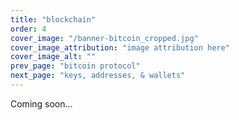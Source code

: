 ```yaml
---
title: "blockchain"
order: 4
cover_image: "/banner-bitcoin_cropped.jpg"
cover_image_attribution: "image attribution here"
cover_image_alt: ""
prev_page: "bitcoin protocol"
next_page: "keys, addresses, & wallets"
---
```


Coming soon...

<!-- Maybe the blockchain vs bullshit talk should go here

<div class="youtube-container-small">
<div>
<h3>But How Does Bitcoin Actually Work (26:21)</h3>
<p>You may have already watched this video by 3Blue1Brown on the Home page, but it is worth a second watch after learning about the initial challenges with creating a digital currency.</p>
<div class="youtube-container">
<iframe class="responsive-iframe" src="https://www.youtube.com/embed/_160oMzblY8" title="YouTube video player" frameBorder="0" allow="accelerometer; autoplay; clipboard-write; encrypted-media; gyroscope; picture-in-picture" allowFullScreen></iframe>
</div>
</div>
<div>
<h3>How Bitcoin Works Under the Hood (22:25)</h3>
<p>This video from back in 2013 has stood the test of time. There are a few out-of-date statements due to the evolving Bitcoin ecosystem (e.g., most modern user-focused wallet providers do not require you to personally download the history of the blockchain). This video is a great one to watch after the 3Blue1Brown video because it covers more aspects of the Bitcoin protocol.</p>
<div class="youtube-container">
<iframe class="responsive-iframe" src="https://www.youtube.com/embed/xIDL_akeras" title="YouTube video player" frameBorder="0" allow="accelerometer; autoplay; clipboard-write; encrypted-media; gyroscope; picture-in-picture" allowFullScreen></iframe>
</div>
</div>
</div> -->
